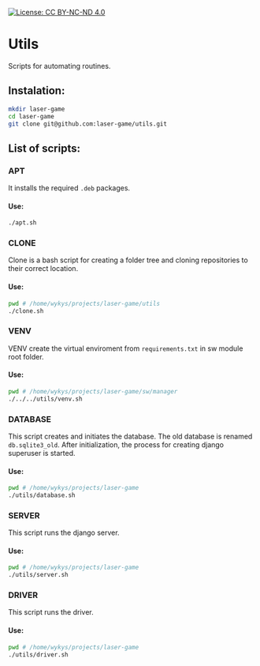 [![License: CC BY-NC-ND 4.0](https://img.shields.io/badge/License-CC%20BY--NC--ND%204.0-lightgrey.svg)](https://creativecommons.org/licenses/by-nc-nd/4.0/)

# Utils

Scripts for automating routines.

## Instalation:

```bash
mkdir laser-game
cd laser-game
git clone git@github.com:laser-game/utils.git
```

## List of scripts:

### APT

It installs the required `.deb` packages.

#### Use:
```bash
./apt.sh
```

### CLONE

Clone is a bash script for creating a folder tree and cloning repositories to their correct location.

#### Use:
```bash
pwd # /home/wykys/projects/laser-game/utils
./clone.sh
```

### VENV

VENV create the virtual enviroment from `requirements.txt` in sw module root folder.

#### Use:
```bash
pwd # /home/wykys/projects/laser-game/sw/manager
./../../utils/venv.sh
```

### DATABASE

This script creates and initiates the database. The old database is renamed `db.sqlite3_old`. After initialization, the process for creating django superuser is started.

#### Use:
```bash
pwd # /home/wykys/projects/laser-game
./utils/database.sh
```
### SERVER

This script runs the django server.

#### Use:
```bash
pwd # /home/wykys/projects/laser-game
./utils/server.sh
```

### DRIVER

This script runs the driver.

#### Use:
```bash
pwd # /home/wykys/projects/laser-game
./utils/driver.sh
```
